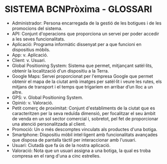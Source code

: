 # SISTEMA BCNPròxima - GLOSSARI #

- Administrador: Persona encarregada de la gestió de les botigues i de les promocions del sistema.
- API: Conjunt d'operacions que proporciona un servei per poder accedir a les seves funcionalitats.
- Aplicació: Programa informàtic dissenyat per a que funcioni en dispositius mòbils.
- App: v. Aplicació.
- Client: v. Usuari.
- Global Positioning System: Sistema que permet, mitjançant satèl·lits, obtenir la localització d'un dispositiu a la Terra.
- Google Maps: Servei proporcionat per l'empresa Google que permet obtenir el mapa de la ciutat amb imatges per satèl·lit i veure les rutes, els mitjans de transport i el temps que trigaríem en arribar d’un lloc a un altre.
- GPS: v. Global Positioning System.
- Opinió: v. Valoració.
- Petit comerç de proximitat: Conjunt d'establiments de la ciutat que es caracteritzen per la seva reduïda dimensió, per focalitzar el seu àmbit de venda en un sol sector comercial i, sobretot, pel fet de proporcionar una atenció personalitzada al client.
- Promoció: Un o més descomptes vinculats als productes d'una botiga.
- Smartphone: Dispositiu mòbil intel·ligent amb funcionalitats avançades que disposa de pantalla tàctil per interaccionar amb l'usuari.
- Usuari: Ciutadà que fa ús de la nostra aplicació.
- Valoració: Nota que un usuari assigna a una botiga, la qual es troba compresa en el rang d'una a cinc estrelles.
